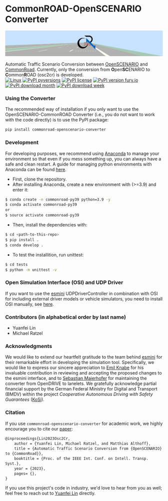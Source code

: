 # CommonROAD-OpenSCENARIO Converter
![image info](./docs/figures/converter-banner.png)

Automatic Traffic Scenario Conversion between [OpenSCENARIO](https://www.asam.net/standards/detail/openscenario/)
and [CommonRoad](commonroad.in.tum.de/). Currently, only the conversion from **O**pen**SC**ENARIO to **C**ommon**R**OAD (osc2cr) is developed.<br>
[![Linux](https://img.shields.io/badge/os-linux?&logo=Linux&logoColor=white&labelColor=gray)](https://pypi.python.org/pypi/commonroad-openscenario-converter/)
[![PyPI pyversions](https://img.shields.io/pypi/pyversions/commonroad-openscenario-converter.svg)](https://pypi.python.org/pypi/commonroad-openscenario-converter/)
[![PyPI license](https://img.shields.io/pypi/l/commonroad-openscenario-converter.svg)](https://pypi.python.org/pypi/commonroad-openscenario-converter/)
[![PyPI version fury.io](https://badge.fury.io/py/commonroad-openscenario-converter.svg)](https://pypi.python.org/pypi/commonroad-openscenario-converter/)<br>
[![PyPI download month](https://img.shields.io/pypi/dm/commonroad-openscenario-converter.svg?style=plastic&label=PyPI%20downloads)](https://pypi.python.org/pypi/commonroad-openscenario-converter/) 
[![PyPI download week](https://img.shields.io/pypi/dw/commonroad-openscenario-converter.svg?style=plastic&label=PyPI%20downloads)](https://pypi.python.org/pypi/commonroad-openscenario-converter/)<br>

### Using the Converter
The recommended way of installation if you only want to use the OpenSCENARIO-CommonROAD Converter
(i.e., you do not want to work with the code directly) is to use the PyPI package:
```bash
pip install commonroad-openscenario-converter
```
### Development
For developing purposes, we recommend using [Anaconda](https://www.anaconda.com/) to manage your environment so that
even if you mess something up, you can always have a safe and clean restart. 
A guide for managing python environments with Anaconda can be found [here](https://conda.io/projects/conda/en/latest/user-guide/tasks/manage-environments.html).

- First, clone the repository. 
- After installing Anaconda, create a new environment with (>=3.9) and enter it:
``` bash
$ conda create -n commonroad-py39 python=3.9 -y
$ conda activate commonroad-py39
or
$ source activate commonroad-py39
```
- Then, install the dependencies with:

```sh
$ cd <path-to-this-repo>
$ pip install .
$ conda develop .
```

- To test the installition, run unittest:
```bash
$ cd tests
$ python -m unittest -v
```

### Open Simulation Interface (OSI) and UDP Driver
If you want to use the [esmini](https://github.com/esmini/esmini) UDPDriverController in combination with OSI for including
external driver models or vehicle simulators, you need to install OSI manually, 
see [here](https://github.com/OpenSimulationInterface/open-simulation-interface).

### Contributors (in alphabetical order by last name)
- Yuanfei Lin
- Michael Ratzel

### Acknowledgments
We would like to extend our heartfelt gratitude to the team behind [esmini](https://github.com/esmini/esmini) for 
their remarkable effort in developing the simulation tool. Specifically, we would like to express our sincere 
appreciation to [Emil Knabe](https://www.linkedin.com/in/emil-knabe-216a1a11/?originalSubdomain=se)
for his invaluable contribution in reviewing and accepting the proposed changes to the esmini interface, 
and to [Sebastian Maierhofer](https://www.ce.cit.tum.de/air/people/sebastian-maierhofer-msc/)
for maintaining the converter from OpenDRIVE to lanelets.
We gratefully acknowledge partial financial support by the German Federal Ministry for Digital and Transport (BMDV) 
within the project _Cooperative Autonomous Driving with Safety Guarantees_
([KoSi](https://www.ce.cit.tum.de/air/research/kosi/)).

### Citation
If you use `commonroad-openscenario-converter` for academic work, we highly encourage you to cite our [paper](https://mediatum.ub.tum.de/doc/1716501/1716501.pdf):
```text
@inproceedings{Lin2023Osc2Cr,
	author = {Yuanfei Lin, Michael Ratzel, and Matthias Althoff},
	title = {Automatic Traffic Scenario Conversion from {OpenSCENARIO} to {CommonRoad}},
	booktitle = {Proc. of the IEEE Int. Conf. on Intell. Transp. Syst.},
	year = {2023},
	pages= {},
}
```
If you use this project's code in industry, we'd love to hear from you as well; 
feel free to reach out to [Yuanfei Lin](mailto:yuanfei.lin@tum.de) directly.

